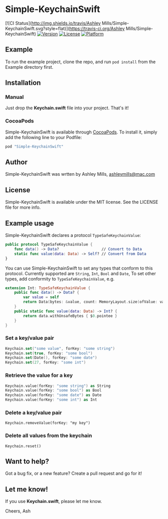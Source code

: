 # Simple-KeychainSwift

[![CI Status](http://img.shields.io/travis/Ashley Mills/Simple-KeychainSwift.svg?style=flat)](https://travis-ci.org/Ashley Mills/Simple-KeychainSwift)
[![Version](https://img.shields.io/cocoapods/v/Simple-KeychainSwift.svg?style=flat)](http://cocoapods.org/pods/Simple-KeychainSwift)
[![License](https://img.shields.io/cocoapods/l/Simple-KeychainSwift.svg?style=flat)](http://cocoapods.org/pods/Simple-KeychainSwift)
[![Platform](https://img.shields.io/cocoapods/p/Simple-KeychainSwift.svg?style=flat)](http://cocoapods.org/pods/Simple-KeychainSwift)

## Example

To run the example project, clone the repo, and run `pod install` from the Example directory first.

## Installation

### Manual
Just drop the **Keychain.swift** file into your project. That's it!

### CocoaPods
Simple-KeychainSwift is available through [CocoaPods](http://cocoapods.org). To install
it, simply add the following line to your Podfile:

```ruby
pod "Simple-KeychainSwift"
```

## Author

Simple-KeychainSwift was wrtten by Ashley Mills, ashleymills@mac.com

## License

Simple-KeychainSwift is available under the MIT license. See the LICENSE file for more info.

## Example usage

Simple-KeychainSwift declares a protocol `TypeSafeKeychainValue`:

```swift
public protocol TypeSafeKeychainValue {
    func data() -> Data?                   // Convert to Data
    static func value(data: Data) -> Self? // Convert from Data
}
```

You can use Simple-KeychainSwift to set any types that conform to this protocol. Currently supported are `String`, `Int`, `Bool` and `Date`, To set other types, add conformity to `TypeSafeKeychainValue`, e.g.

```swift
extension Int: TypeSafeKeychainValue {
    public func data() -> Data? {
        var value = self
        return Data(bytes: &value, count: MemoryLayout.size(ofValue: value))
    }
    public static func value(data: Data) -> Int? {
        return data.withUnsafeBytes { $0.pointee }
    }
}
```

### Set a key/value pair

```swift
Keychain.set("some value", forKey: "some string")
Keychain.set(true, forKey: "some bool")
Keychain.set(Date(), forKey: "some date")
Keychain.set(27, forKey: "some int")
```

### Retrieve the value for a key

```swift
Keychain.value(forKey: "some string") as String
Keychain.value(forKey: "some bool") as Bool
Keychain.value(forKey: "some date") as Date
Keychain.value(forKey: "some int") as Int
```

### Delete a key/value pair

`Keychain.removeValue(forKey: "my key")`

### Delete all values from the keychain

`Keychain.reset()`

## Want to help?

Got a bug fix, or a new feature? Create a pull request and go for it!

## Let me know!

If you use **Keychain.swift**, please let me know.

Cheers,
Ash
